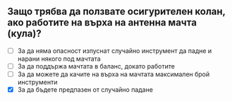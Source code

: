 ## Защо трябва да ползвате осигурителен колан, ако работите на върха на антенна мачта (кула)?

<!-- Верният отговор е отбелязан с [X] -->

- [ ] За да няма опасност изпуснат случайно инструмент да падне и нарани някого под мачтата
- [ ] За да поддържа мачтата в баланс, докато работите
- [ ] За да можете да качите на върха на мачтата максимален брой инструменти
- [X] За да бъдете предпазен от случайно падане
